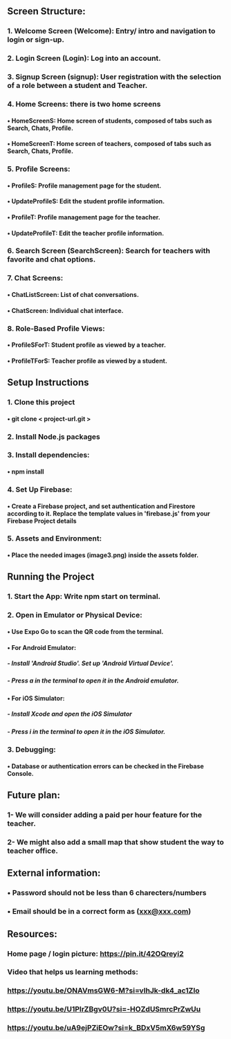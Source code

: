 ## Screen Structure:
### 1.	Welcome Screen (Welcome): Entry/ intro and navigation to login or sign-up.
### 2.	Login Screen (Login): Log into an account.
### 3.	Signup Screen (signup): User registration with the selection of a role between a student and Teacher.
### 4.	Home Screens: there is two home screens 
#### •	HomeScreenS: Home screen of students, composed of tabs such as Search, Chats, Profile.
#### •	HomeScreenT: Home screen of teachers, composed of tabs such as Search, Chats, Profile.
### 5.	Profile Screens: 
#### •	ProfileS: Profile management page for the student.
#### •	UpdateProfileS: Edit the student profile information.
#### •	ProfileT: Profile management page for the teacher.
#### •	UpdateProfileT: Edit the teacher profile information.
### 6.	Search Screen (SearchScreen): Search for teachers with favorite and chat options.
### 7.	Chat Screens: 
#### •	ChatListScreen: List of chat conversations.
#### •	ChatScreen: Individual chat interface.
### 8.	Role-Based Profile Views: 
#### •	ProfileSForT: Student profile as viewed by a teacher.
#### •	ProfileTForS: Teacher profile as viewed by a student.

## Setup Instructions
### 1.	Clone this project
#### •	git clone < project-url.git >
### 2.	Install Node.js packages
### 3.	Install dependencies: 
#### •	npm install
### 4.	Set Up Firebase:
#### •	Create a Firebase project, and set authentication and Firestore according to it. Replace the template values in 'firebase.js' from your Firebase Project details
### 5.	 Assets and Environment:
#### •	Place the needed images (image3.png) inside the assets folder.

## Running the Project
### 1.	Start the App: Write npm start on terminal. 
### 2.	Open in Emulator or Physical Device:
#### •	Use Expo Go to scan the QR code from the terminal.
#### •	For Android Emulator: 
##### - Install 'Android Studio'.  Set up 'Android Virtual Device'.
##### - Press a in the terminal to open it in the Android emulator.
#### •	For iOS Simulator: 
##### - Install Xcode and open the iOS Simulator
##### - Press i in the terminal to open it in the iOS Simulator.
### 3.	Debugging:
#### •	Database or authentication errors can be checked in the Firebase Console.



## Future plan:
### 1-	We will consider adding a paid per hour feature for the teacher.
### 2-	We might also add a small map that show student the way to teacher office.

## External information:
### •	Password should not be less than 6 charecters/numbers 
### •	Email should be in a correct form as (xxx@xxx.com) 

## Resources:
### Home page / login picture: https://pin.it/42OQreyi2 

### Video that helps us learning methods:
### https://youtu.be/ONAVmsGW6-M?si=vlhJk-dk4_ac1ZIo 
### https://youtu.be/U1PIrZBgv0U?si=-HOZdUSmrcPrZwUu 
### https://youtu.be/uA9ejPZiEOw?si=k_BDxV5mX6w59YSg 





